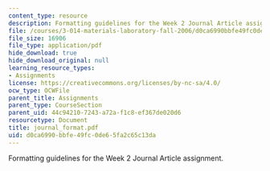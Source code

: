```yaml
---
content_type: resource
description: Formatting guidelines for the Week 2 Journal Article assignment.
file: /courses/3-014-materials-laboratory-fall-2006/d0ca6990bbfe49fc0de65fa2c65c13da_journal_format.pdf
file_size: 16906
file_type: application/pdf
hide_download: true
hide_download_original: null
learning_resource_types:
- Assignments
license: https://creativecommons.org/licenses/by-nc-sa/4.0/
ocw_type: OCWFile
parent_title: Assignments
parent_type: CourseSection
parent_uid: 44c94210-7243-a72a-f1c8-ef367de020d6
resourcetype: Document
title: journal_format.pdf
uid: d0ca6990-bbfe-49fc-0de6-5fa2c65c13da
---
```

Formatting guidelines for the Week 2 Journal Article assignment.